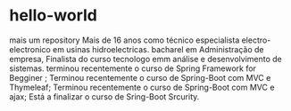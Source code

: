 # hello-world
mais um repository
Mais de 16 anos como técnico especialista electro-electronico em usinas hidroelectricas. bacharel em Administração de empresa, Finalista  do curso tecnologo emm análise e desenvolvimento de sistemas. 
terminou recentemente o curso de Spring Framework for Begginer ;
Terminou recentemente o curso de Spring-Boot com MVC e Thymeleaf;
Terminou recentemente o curso de Spring-Boot com MVC e ajax;
Está a finalizar o curso de Sring-Boot Srcurity.
